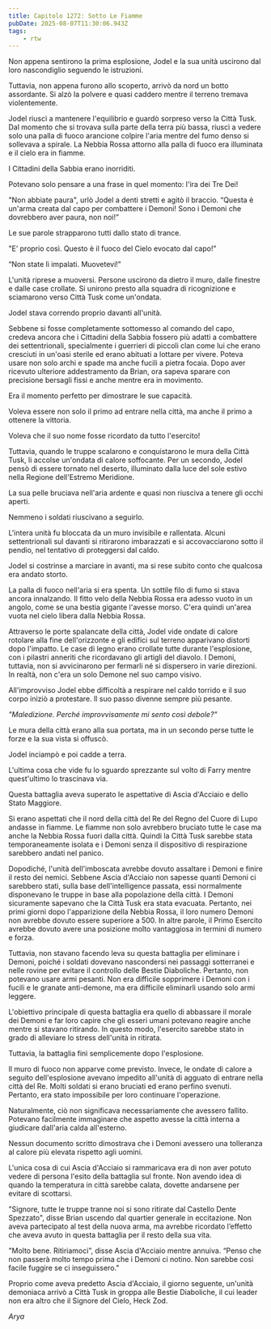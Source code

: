 ```yaml
---
title: Capitolo 1272: Sotto Le Fiamme
pubDate: 2025-08-07T11:30:06.943Z
tags:
    - rtw
---
```



Non appena sentirono la prima esplosione, Jodel e la sua unità uscirono dal loro nascondiglio seguendo le istruzioni.


Tuttavia, non appena furono allo scoperto, arrivò da nord un botto assordante. Si alzò la polvere e quasi caddero mentre il terreno tremava violentemente.


Jodel riuscì a mantenere l'equilibrio e guardò sorpreso verso la Città Tusk. Dal momento che si trovava sulla parte della terra più bassa, riuscì a vedere solo una palla di fuoco arancione colpire l'aria mentre del fumo denso si sollevava a spirale. La Nebbia Rossa attorno alla palla di fuoco era illuminata e il cielo era in fiamme.


I Cittadini della Sabbia erano inorriditi.


Potevano solo pensare a una frase in quel momento: l'ira dei Tre Dei!


"Non abbiate paura", urlò Jodel a denti stretti e agitò il braccio. “Questa è un'arma creata dal capo per combattere i Demoni! Sono i Demoni che dovrebbero aver paura, non noi!”


Le sue parole strapparono tutti dallo stato di trance.


"E’ proprio così. Questo è il fuoco del Cielo evocato dal capo!”


“Non state lì impalati. Muovetevi!"


L'unità riprese a muoversi. Persone uscirono da dietro il muro, dalle finestre e dalle case crollate. Si unirono presto alla squadra di ricognizione e sciamarono verso Città Tusk come un'ondata.


Jodel stava correndo proprio davanti all'unità.


Sebbene si fosse completamente sottomesso al comando del capo, credeva ancora che i Cittadini della Sabbia fossero più adatti a combattere dei settentrionali, specialmente i guerrieri di piccoli clan come lui che erano cresciuti in un'oasi sterile ed erano abituati a lottare per vivere. Poteva usare non solo archi e spade ma anche fucili a pietra focaia. Dopo aver ricevuto ulteriore addestramento da Brian, ora sapeva sparare con precisione bersagli fissi e anche mentre era in movimento.


Era il momento perfetto per dimostrare le sue capacità.


Voleva essere non solo il primo ad entrare nella città, ma anche il primo a ottenere la vittoria.


Voleva che il suo nome fosse ricordato da tutto l'esercito!


Tuttavia, quando le truppe scalarono e conquistarono le mura della Città Tusk, li accolse un'ondata di calore soffocante. Per un secondo, Jodel pensò di essere tornato nel deserto, illuminato dalla luce del sole estivo nella Regione dell'Estremo Meridione.


La sua pelle bruciava nell'aria ardente e quasi non riusciva a tenere gli occhi aperti.


Nemmeno i soldati riuscivano a seguirlo.


L'intera unità fu bloccata da un muro invisibile e rallentata. Alcuni settentrionali sul davanti si ritirarono imbarazzati e si accovacciarono sotto il pendio, nel tentativo di proteggersi dal caldo.


Jodel si costrinse a marciare in avanti, ma si rese subito conto che qualcosa era andato storto.


La palla di fuoco nell'aria si era spenta. Un sottile filo di fumo si stava ancora innalzando. Il fitto velo della Nebbia Rossa era adesso vuoto in un angolo, come se una bestia gigante l'avesse morso. C'era quindi un'area vuota nel cielo libera dalla Nebbia Rossa.


Attraverso le porte spalancate della città, Jodel vide ondate di calore rotolare alla fine dell'orizzonte e gli edifici sul terreno apparivano distorti dopo l'impatto. Le case di legno erano crollate tutte durante l'esplosione, con i pilastri anneriti che ricordavano gli artigli del diavolo. I Demoni, tuttavia, non si avvicinarono per fermarli né si dispersero in varie direzioni. In realtà, non c'era un solo Demone nel suo campo visivo.


All'improvviso Jodel ebbe difficoltà a respirare nel caldo torrido e il suo corpo iniziò a protestare. Il suo passo divenne sempre più pesante.


<em>"Maledizione. Perché improvvisamente mi sento così debole?"</em>






Le mura della città erano alla sua portata, ma in un secondo perse tutte le forze e la sua vista si offuscò.


Jodel inciampò e poi cadde a terra.


L'ultima cosa che vide fu lo sguardo sprezzante sul volto di Farry mentre quest'ultimo lo trascinava via.


Questa battaglia aveva superato le aspettative di Ascia d'Acciaio e dello Stato Maggiore.


Si erano aspettati che il nord della città del Re del Regno del Cuore di Lupo andasse in fiamme. Le fiamme non solo avrebbero bruciato tutte le case ma anche la Nebbia Rossa fuori dalla città. Quindi la Città Tusk sarebbe stata temporaneamente isolata e i Demoni senza il dispositivo di respirazione sarebbero andati nel panico.


Dopodiché, l'unità dell'imboscata avrebbe dovuto assaltare i Demoni e finire il resto dei nemici. Sebbene Ascia d'Acciaio non sapesse quanti Demoni ci sarebbero stati, sulla base dell'intelligence passata, essi normalmente disponevano le truppe in base alla popolazione della città. I Demoni sicuramente sapevano che la Città Tusk era stata evacuata. Pertanto, nei primi giorni dopo l'apparizione della Nebbia Rossa, il loro numero Demoni non avrebbe dovuto essere superiore a 500. In altre parole, il Primo Esercito avrebbe dovuto avere una posizione molto vantaggiosa in termini di numero e forza.


Tuttavia, non stavano facendo leva su questa battaglia per eliminare i Demoni, poiché i soldati dovevano nascondersi nei passaggi sotterranei e nelle rovine per evitare il controllo delle Bestie Diaboliche. Pertanto, non potevano usare armi pesanti. Non era difficile sopprimere i Demoni con i fucili e le granate anti-demone, ma era difficile eliminarli usando solo armi leggere.


L'obiettivo principale di questa battaglia era quello di abbassare il morale dei Demoni e far loro capire che gli esseri umani potevano reagire anche mentre si stavano ritirando. In questo modo, l'esercito sarebbe stato in grado di alleviare lo stress dell'unità in ritirata.


Tuttavia, la battaglia finì semplicemente dopo l'esplosione.


Il muro di fuoco non apparve come previsto. Invece, le ondate di calore a seguito dell'esplosione avevano impedito all'unità di agguato di entrare nella città del Re. Molti soldati si erano bruciati ed erano perfino svenuti. Pertanto, era stato impossibile per loro continuare l'operazione.


Naturalmente, ciò non significava necessariamente che avessero fallito. Potevano facilmente immaginare che aspetto avesse la città interna a giudicare dall'aria calda all'esterno.


Nessun documento scritto dimostrava che i Demoni avessero una tolleranza al calore più elevata rispetto agli uomini.


L'unica cosa di cui Ascia d'Acciaio si rammaricava era di non aver potuto vedere di persona l'esito della battaglia sul fronte. Non avendo idea di quando la temperatura in città sarebbe calata, dovette andarsene per evitare di scottarsi.


"Signore, tutte le truppe tranne noi si sono ritirate dal Castello Dente Spezzato", disse Brian uscendo dal quartier generale in eccitazione. Non aveva partecipato al test della nuova arma, ma avrebbe ricordato l’effetto che aveva avuto in questa battaglia per il resto della sua vita.


"Molto bene. Ritiriamoci”, disse Ascia d'Acciaio mentre annuiva. “Penso che non passerà molto tempo prima che i Demoni ci notino. Non sarebbe così facile fuggire se ci inseguissero."


Proprio come aveva predetto Ascia d'Acciaio, il giorno seguente, un'unità demoniaca arrivò a Città Tusk in groppa alle Bestie Diaboliche, il cui leader non era altro che il Signore del Cielo, Heck Zod.


<em>Arya</em>




                                


                                



